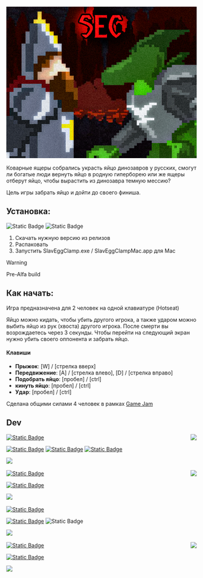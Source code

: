 ![image](/SEC.png)

Коварные ящеры собрались украсть яйцо динозавров у русских, смогут ли богатые люди вернуть яйцо в родную гиперборею или же ящеры отберут яйцо, чтобы вырастить из динозавра темную мессию?

Цель игры забрать яйцо и дойти до своего финиша.

## Установка:

![Static Badge](https://img.shields.io/badge/windows-black?style=for-the-badge&logo=windows&color=%230D1117)
![Static Badge](https://img.shields.io/badge/MacOS-black?style=for-the-badge&logo=apple&color=%230D1117)

1. Скачать нужную версию из релизов
2. Распаковать
3. Запустить SlavEggClamp.exe / SlavEggClampMac.app для Mac

> [!WARNING]
> 
> Pre-Alfa build

## Как начать:

Игра предназначена для 2 человек на одной клавиатуре (Hotseat)

Яйцо можно кидать, чтобы убить другого игрока​, а также ударом можно выбить яйцо из рук (хвоста) другого игрока​. После смерти вы возрождаетесь через 3 секунды.
Чтобы перейти на следующий экран  нужно убить своего оппонента и забрать яйцо.
#### Клавиши
- **Прыжок**: [W] / [стрелка вверх]
- **Передвижение**: [A] / [стрелка влево], [D] / [стрелка вправо]
- **Подобрать яйцо**: [пробел] / [ctrl]
-  **кинуть яйцо**: [пробел] / [ctrl]
- **Удар**: [пробел] / [ctrl]


Сделана общими силами 4 человек в рамках [Game Jam](https://itch.io/jam/reactor-jam)

## Dev

<a href="https://t.me/MrCroller"><img align="right" src="https://avatars.githubusercontent.com/u/58171847?v=4" height="90" frameBorder="0" class="giphy-embed" allowFullScreen></img></p>
[![Static Badge](https://img.shields.io/badge/Mr.Croller-Game_Developer-black?style=for-the-badge&labelColor=%230D1117&color=%23513B77)](https://github.com/MrCroller)

[![Static Badge](https://img.shields.io/badge/unity-black?style=flat-square&logo=unity&color=%230D1117)](https://unity.com)
[![Static Badge](https://img.shields.io/badge/C%23-p?style=flat-square&color=%230D1117)](https://learn.microsoft.com/ru-ru/dotnet/csharp/)
[![Static Badge](https://img.shields.io/badge/Visual_Studio-purple?style=flat-square&logo=visualstudio&color=%230D1117)](https://visualstudio.microsoft.com/ru/)


<a href="https://youtu.be/X9apAXRl6oo?si=vqNxFWG13WTjqCI3"><img src="https://user-images.githubusercontent.com/73097560/115834477-dbab4500-a447-11eb-908a-139a6edaec5c.gif"></a>

[![Static Badge](https://img.shields.io/badge/Admiral4Header-Game_Designer-black?style=for-the-badge&labelColor=%230D1117&color=f40c36)](https://github.com/Admiral4Header)
<a href="https://discordapp.com/users/275344786209243137/"><img align="right" src="https://avatars.githubusercontent.com/u/116684700?v=4" height="90" frameBorder="0" class="giphy-embed" allowFullScreen></img></p>

[![Static Badge](https://img.shields.io/badge/unity-black?style=flat-square&logo=unity&color=%230D1117)](https://unity.com)


<a href="https://youtu.be/X9apAXRl6oo?si=vqNxFWG13WTjqCI3"><img src="https://user-images.githubusercontent.com/73097560/115834477-dbab4500-a447-11eb-908a-139a6edaec5c.gif"></a>

[![Static Badge](https://img.shields.io/badge/ces__calasss-Art-black?style=for-the-badge&labelColor=%230D1117&color=%23EFD09B)](https://t.me/ces_calasss)

[![Static Badge](https://img.shields.io/badge/unity-black?style=flat-square&logo=unity&color=%230D1117)](https://unity.com)
![Static Badge](https://img.shields.io/badge/PotiPoti-black?style=flat-square&color=%230D1117)


<a href="https://youtu.be/X9apAXRl6oo?si=vqNxFWG13WTjqCI3"><img src="https://user-images.githubusercontent.com/73097560/115834477-dbab4500-a447-11eb-908a-139a6edaec5c.gif"></a>

<a href="https://vk.com/zhora_granzh"><img align="right" src="https://sun9-18.userapi.com/impg/2yVeCxOFSNhquDM4u0wf-dT38MSUaxrCVubXYQ/yL1UKYib4TY.jpg?size=2160x2160&quality=96&sign=57dfa3768595c7d45ab6607e42561df4&type=album" height="90" frameBorder="0" class="giphy-embed" allowFullScreen></img></p>

[![Static Badge](https://img.shields.io/badge/Granzh-Sound_Designer-black?style=for-the-badge&labelColor=%230D1117&color=%23F0CFE0)](https://vk.com/zhora_granzh)

[![Static Badge](https://img.shields.io/badge/Logic_Pro-black?style=flat-square&logo=apple&color=%230D1117)](https://www.apple.com/logic-pro/)

<a href="https://youtu.be/X9apAXRl6oo?si=vqNxFWG13WTjqCI3"><img src="https://user-images.githubusercontent.com/73097560/115834477-dbab4500-a447-11eb-908a-139a6edaec5c.gif"></a>

  <!--

## Dev

Role Left =>
[![Static Badge](https://img.shields.io/badge/Game_Developer-Mr.Croller-black?style=for-the-badge&labelColor=%23513B77&color=%230D1117)](https://github.com/MrCroller)
[![Static Badge](https://img.shields.io/badge/Game_Designer-Admiral4Header-black?style=for-the-badge&labelColor=F40C36&color=%230D1117)](https://github.com/Admiral4Header)
[![Static Badge](https://img.shields.io/badge/Art-ces__calasss-black?style=for-the-badge&labelColor=efd09b&color=%230D1117)](https://t.me/ces_calasss)
[![Static Badge](https://img.shields.io/badge/Sound_Designer-Granzh-black?style=for-the-badge&labelColor=f0cfe0&color=%230D1117)](https://vk.com/zhora_granzh)

Name Left =>
[![Static Badge](https://img.shields.io/badge/Mr.Croller-Game_Developer-black?style=for-the-badge&labelColor=%230D1117&color=%23513B77)](https://github.com/MrCroller)
[![Static Badge](https://img.shields.io/badge/Admiral4Header-Game_Designer-black?style=for-the-badge&labelColor=%230D1117&color=f40c36)](https://github.com/Admiral4Header)
[![Static Badge](https://img.shields.io/badge/ces__calasss-Art-black?style=for-the-badge&labelColor=%230D1117&color=%23EFD09B)](https://t.me/ces_calasss)
[![Static Badge](https://img.shields.io/badge/Granzh-Sound_Designer-black?style=for-the-badge&labelColor=%230D1117&color=%23F0CFE0)](https://vk.com/zhora_granzh)

#### Tools

[![Static Badge](https://img.shields.io/badge/C%23-p?style=flat-square&color=%23682178&link=https%3A%2F%2Flearn.microsoft.com%2Fru-ru%2Fdotnet%2Fcsharp%2F)](https://learn.microsoft.com/ru-ru/dotnet/csharp/)
[![Static Badge](https://img.shields.io/badge/unity-black?style=flat-square&logo=unity&link=https%3A%2F%2Funity.com)](https://unity.com)
[![Static Badge](https://img.shields.io/badge/Visual_Studio-purple?style=flat-square&logo=visualstudio&logoColor=%23CE98FA&color=%23513B77)](https://unity.com)
[![Static Badge](https://img.shields.io/badge/Logic_Pro-black?style=flat-square&logo=apple&color=1B1B1D)](https://www.apple.com/logic-pro/)

  -->
